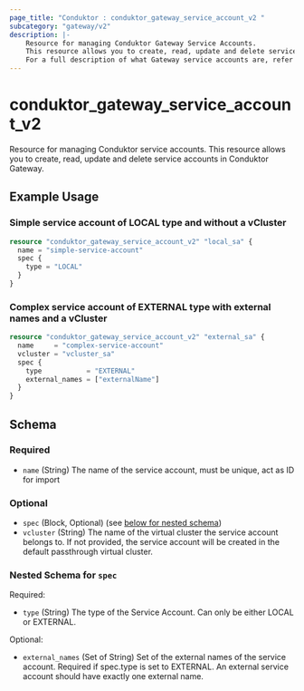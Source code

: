 ```yaml
---
page_title: "Conduktor : conduktor_gateway_service_account_v2 "
subcategory: "gateway/v2"
description: |-
    Resource for managing Conduktor Gateway Service Accounts.
    This resource allows you to create, read, update and delete service accounts in Conduktor Gateway.
    For a full description of what Gateway service accounts are, refer to our [docs site](https://docs.conduktor.io/gateway/concepts/service-accounts-authentication-authorization/).
---
```


# conduktor_gateway_service_account_v2

Resource for managing Conduktor service accounts.
This resource allows you to create, read, update and delete service accounts in Conduktor Gateway.

## Example Usage

### Simple service account of LOCAL type and without a vCluster
```terraform
resource "conduktor_gateway_service_account_v2" "local_sa" {
  name = "simple-service-account"
  spec {
    type = "LOCAL"
  }
}
```

### Complex service account of EXTERNAL type with external names and a vCluster
```terraform
resource "conduktor_gateway_service_account_v2" "external_sa" {
  name     = "complex-service-account"
  vcluster = "vcluster_sa"
  spec {
    type           = "EXTERNAL"
    external_names = ["externalName"]
  }
}
```


<!-- schema generated by tfplugindocs -->
## Schema

### Required

- `name` (String) The name of the service account, must be unique, act as ID for import

### Optional

- `spec` (Block, Optional) (see [below for nested schema](#nestedblock--spec))
- `vcluster` (String) The name of the virtual cluster the service account belongs to. If not provided, the service account will be created in the default passthrough virtual cluster.

<a id="nestedblock--spec"></a>
### Nested Schema for `spec`

Required:

- `type` (String) The type of the Service Account. Can only be either LOCAL or EXTERNAL.

Optional:

- `external_names` (Set of String) Set of the external names of the service account. Required if spec.type is set to EXTERNAL. An external service account should have exactly one external name.



